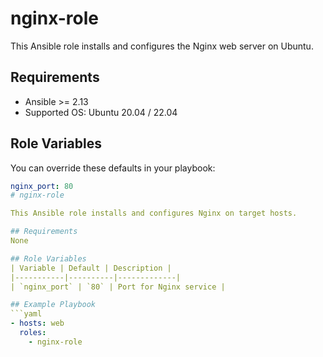 # nginx-role

This Ansible role installs and configures the Nginx web server on Ubuntu.

## Requirements

- Ansible >= 2.13
- Supported OS: Ubuntu 20.04 / 22.04

## Role Variables

You can override these defaults in your playbook:

```yaml
nginx_port: 80
# nginx-role

This Ansible role installs and configures Nginx on target hosts.

## Requirements
None

## Role Variables
| Variable | Default | Description |
|-----------|----------|-------------|
| `nginx_port` | `80` | Port for Nginx service |

## Example Playbook
```yaml
- hosts: web
  roles:
    - nginx-role
